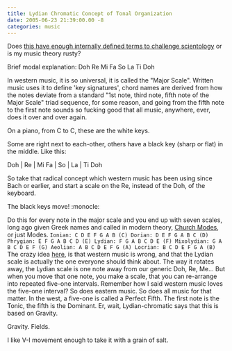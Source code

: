 ```yaml
---
title: Lydian Chromatic Concept of Tonal Organization
date: 2005-06-23 21:39:00.00 -8
categories: music
---
```

Does [this have enough internally defined terms to challenge scientology](http://www.lydianchromaticconcept.com/faq.html) or is my music theory rusty?

Brief modal explanation:
Doh Re Mi Fa So La Ti Doh

In western music, it is so universal, it is called the "Major Scale". Written music uses it to define 'key signatures', chord names are derived from how the notes deviate from a standard "1st note, third note, fifth note of the Major Scale" triad sequence, for some reason, and going from the fifth note to the first note sounds so fucking good that all music, anywhere, ever, does it over and over again.

On a piano, from C to C, these are the white keys.

Some are right next to each-other, others have a black key (sharp or flat) in the middle. Like this:

Doh | Re | Mi Fa | So | La | Ti Doh

So take that radical concept which western music has been using since Bach or earlier, and start a scale on the Re, instead of the Doh, of the keyboard.

The black keys move! :monocle:

Do this for every note in the major scale and you end up with seven scales, long ago given Greek names and called in modern theory, [Church Modes](http://www.pathguy.com/modes.htm), or just Modes.
` Ionian: C D E F G A B (C) Dorian: D E F G A B C (D) Phrygian: E F G A B C D (E) Lydian: F G A B C D E (F) Mixolydian: G A B C D E F (G) Aeolian: A B C D E F G (A) Locrian: B C D E F G A (B) `
The crazy idea [here](http://www.lydianchromaticconcept.com/), is that western music is wrong, and that the Lydian scale is actually the one everyone should think about. The way it rotates away, the Lydian scale is one note away from our generic Doh, Re, Me… But when you move that one note, you make a scale, that you can re-arrange into repeated five-one intervals. Remember how I said western music loves the five-one interval? So does eastern music. So does all music for that matter. In the west, a five-one is called a Perfect Fifth. The first note is the Tonic, the fifth is the Dominant. Er, wait, Lydian-chromatic says that this is based on Gravity.

Gravity. Fields.

I like V-I movement enough to take it with a grain of salt.
